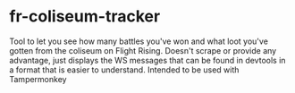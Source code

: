 # fr-coliseum-tracker
Tool to let you see how many battles you've won and what loot you've gotten from the coliseum on Flight Rising. Doesn't scrape or provide any advantage, just displays the WS messages that can be found in devtools in a format that is easier to understand. Intended to be used with Tampermonkey
